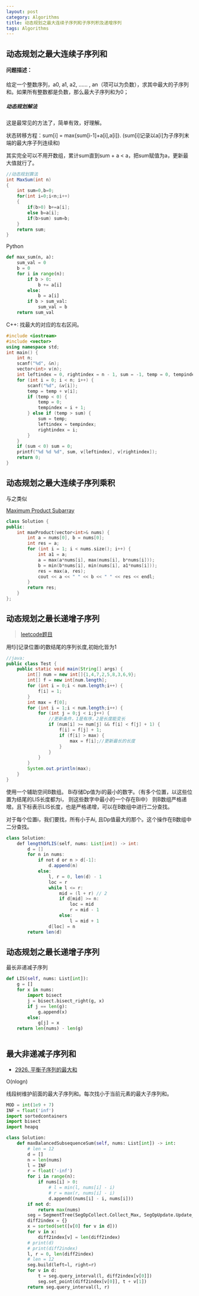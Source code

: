 ```yaml
---
layout: post
category: Algorithms
title: 动态规划之最大连续子序列和子序列积及递增序列
tags: Algorithms
---
```


## 动态规划之最大连续子序列和

#### 问题描述：

给定一个整数序列，a0, a1, a2, …… , an（项可以为负数），求其中最大的子序列和。如果所有整数都是负数，那么最大子序列和为0；

##### 动态规划解法
这是最常见的方法了，简单有效，好理解。

状态转移方程：sum[i] = max{sum[i-1]+a[i],a[i]}. (sum[i]记录以a[i]为子序列末端的最大序子列连续和)

其实完全可以不用开数组，累计sum直到sum + a < a，把sum赋值为a，更新最大值就行了。

```java
//动态规划算法
int MaxSum(int n)
{
    int sum=0,b=0;
    for(int i=0;i<n;i++)
    {
        if(b>0) b+=a[i];
        else b=a[i];
        if(b>sum) sum=b;
    }
    return sum;
}
```
Python

```python
def max_sum(n, a):
    sum_val = 0
    b = 0
    for i in range(n):
        if b > 0:
            b += a[i]
        else:
            b = a[i]
        if b > sum_val:
            sum_val = b
    return sum_val

```



C++: 找最大的对应的左右区间。

```c++
#include <iostream>
#include <vector>
using namespace std;
int main() {
    int n;
    scanf("%d", &n);
    vector<int> v(n);
    int leftindex = 0, rightindex = n - 1, sum = -1, temp = 0, tempindex = 0;
    for (int i = 0; i < n; i++) {
        scanf("%d", &v[i]);
        temp = temp + v[i];
        if (temp < 0) {
            temp = 0;
            tempindex = i + 1;
        } else if (temp > sum) {
            sum = temp;
            leftindex = tempindex;
            rightindex = i;
        }
    }
    if (sum < 0) sum = 0;
    printf("%d %d %d", sum, v[leftindex], v[rightindex]);
    return 0;
}
```

## 动态规划之最大连续子序列乘积

与之类似

[ Maximum Product Subarray](https://leetcode.com/problems/maximum-product-subarray)

```c++
class Solution {
public:
    int maxProduct(vector<int>& nums) {
        int a = nums[0], b = nums[0];
        int res = a;
        for (int i = 1; i < nums.size(); i++) {
            int a1 = a;
            a = max(a*nums[i], max(nums[i], b*nums[i]));
            b = min(b*nums[i], min(nums[i], a1*nums[i]));
            res = max(a, res);
            cout << a << " " << b << " " << res << endl;
        }
        return res;
    }
};
```

## 动态规划之最长递增子序列

> [leetcode题目](https://leetcode-cn.com/problems/longest-increasing-subsequence/)

用f[i]记录位置i的数结尾的序列长度,初始化皆为1

```java
//java:
public class Test {  
    public static void main(String[] args) {  
        int[] num = new int[]{1,4,7,2,5,8,3,6,9};  
        int[] f = new int[num.length];  
        for (int i = 0;i < num.length;i++) {  
            f[i] = 1;  
        }  
        int max = f[0];  
        for (int i = 1;i < num.length;i++) {  
            for (int j = 0;j < i;j++) {  
                //更新条件，1是有序，2是长度能变长  
                if (num[i] >= num[j] && f[i] < f[j] + 1) {  
                    f[i] = f[j] + 1;  
                    if (f[i] > max) {  
                        max = f[i];//更新最长的长度  
                    }  
                }  
            }  
        }  
        System.out.println(max);  
    }  
}  
```


使用一个辅助空间B数组。 Bi存储Dp值为i的最小的数字。（有多个位置，以这些位置为结尾的LIS长度都为i， 则这些数字中最小的一个存在Bi中） 则B数组严格递增。且下标表示LIS长度，也是严格递增，可以在B数组中进行二分查找。

对于每个位置i，我们要找，所有小于Ai, 且Dp值最大的那个。这个操作在B数组中二分查找。

```java
class Solution:
    def lengthOfLIS(self, nums: List[int]) -> int:
        d = []
        for n in nums:
            if not d or n > d[-1]:
                d.append(n)
            else:
                l, r = 0, len(d) - 1
                loc = r
                while l <= r:
                    mid = (l + r) // 2
                    if d[mid] >= n:
                        loc = mid
                        r = mid - 1
                    else:
                        l = mid + 1
                d[loc] = n
        return len(d)

```

## 动态规划之最长递增子序列

最长非递减子序列

```python \# 最长非递减子序列
def LIS(self, nums: List[int]):
    g = []
    for x in nums:
        import bisect
        j = bisect.bisect_right(g, x)
        if j == len(g):
            g.append(x)
        else:
            g[j] = x
    return len(nums) - len(g)
  
```

## 最大非递减子序列和

- [2926. 平衡子序列的最大和](https://mafulong.eu.org/2023/11/11/2926.-%E5%B9%B3%E8%A1%A1%E5%AD%90%E5%BA%8F%E5%88%97%E7%9A%84%E6%9C%80%E5%A4%A7%E5%92%8C/)



O(nlogn)

线段树维护前面的最大子序列和。每次找小于当前元素的最大子序列和。

```python
MOD = int(1e9 + 7)
INF = float('inf')
import sortedcontainers
import bisect
import heapq

class Solution:
    def maxBalancedSubsequenceSum(self, nums: List[int]) -> int:
        # len = 12
        d = []
        n = len(nums)
        l = INF
        r = float('-inf')
        for i in range(n):
            if nums[i] > 0:
                # l = min(l, nums[i] - i)
                # r = max(r, nums[i] - i)
                d.append((nums[i] - i, nums[i]))
        if not d:
            return max(nums)
        seg = SegmentTree(SegOpCollect.Collect_Max, SegOpUpdate.Update_SetVal, default_val=0)
        diff2index = {}
        x = sorted(set([v[0] for v in d]))
        for v in x:
            diff2index[v] = len(diff2index)
        # print(d)
        # print(diff2index)
        l, r = 0, len(diff2index)
        # len = 12
        seg.build(left=l, right=r)
        for v in d:
            t = seg.query_interval(l, diff2index[v[0]])
            seg.set_point(diff2index[v[0]], t + v[1])
        return seg.query_interval(l, r)
```

